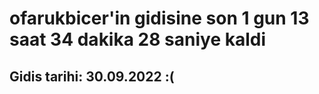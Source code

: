 # ofarukbicer'in gidisine son 1 gun 13 saat 34 dakika 28 saniye kaldi

## Gidis tarihi: 30.09.2022 :(